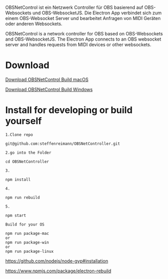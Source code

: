 OBSNetControl ist ein Netzwerk Controller für OBS basierend auf OBS-Websockets und OBS-WebsocketJS. 
Die Electron App verbindet sich zum einem OBS-Websocket Server und bearbeitet Anfragen von MIDI Geräten oder anderen Websockets.


OBSNetControl is a network controller for OBS based on OBS-Websockets and OBS-WebsocketJS. 
The Electron App connects to an OBS websocket server and handles requests from MIDI devices or other websockets. 

# Download 

[Download OBSNetControl Build macOS](https://github.com/steffenreimann/OBSNetController/releases/download/0.1-macOS/OBSNetControl-darwin-x64.zip)


[Download OBSNetControl Build Windows](https://github.com/steffenreimann/OBSNetController/releases/download/0.1-win64/OBSNetControl-win32-x64.zip)

# Install for developing or build yourself



```
1.Clone repo

git@github.com:steffenreimann/OBSNetController.git
``` 

```
2.go into the Folder

cd OBSNetController
``` 

```
3.

npm install
``` 

```
4.

npm run rebuild
``` 
```
5.

npm start
``` 

```
Build for your OS

npm run package-mac
or
npm run package-win
or
npm run package-linux
``` 



https://github.com/nodejs/node-gyp#installation

https://www.npmjs.com/package/electron-rebuild
